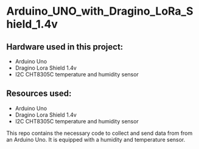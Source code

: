 # Arduino_UNO_with_Dragino_LoRa_Shield_1.4v
<h2>Hardware used in this project:</h2>
<ul>
  <li>Arduino Uno</li>
  <li>Dragino Lora Shield 1.4v</li>
  <li>I2C CHT8305C temperature and humidity sensor</li>
</ul>

<h2>Resources used:</h2>
<ul>
  <li>Arduino Uno</li>
  <li>Dragino Lora Shield 1.4v</li>
  <li>I2C CHT8305C temperature and humidity sensor</li>
</ul>

This repo contains the necessary code to collect and send data from from an Arduino Uno. It is equipped with a humidity and temperature sensor.  
